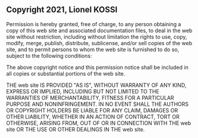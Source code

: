 ## Copyright 2021, Lionel KOSSI


Permission is hereby granted, free of charge, to any person obtaining a copy of this web site and associated documentation files, to deal in the web site without restriction, including without limitation the rights to use, copy, modify, merge, publish, distribute, sublicense, and/or sell copies of the web site, and to permit persons to whom the web site is furnished to do so, subject to the following conditions:

The above copyright notice and this permission notice shall be included in all copies or substantial portions of the web site.

THE web site IS PROVIDED "AS IS", WITHOUT WARRANTY OF ANY KIND, EXPRESS OR IMPLIED, INCLUDING BUT NOT LIMITED TO THE WARRANTIES OF MERCHANTABILITY, FITNESS FOR A PARTICULAR PURPOSE AND NONINFRINGEMENT. IN NO EVENT SHALL THE AUTHORS OR COPYRIGHT HOLDERS BE LIABLE FOR ANY CLAIM, DAMAGES OR OTHER LIABILITY, WHETHER IN AN ACTION OF CONTRACT, TORT OR OTHERWISE, ARISING FROM, OUT OF OR IN CONNECTION WITH THE web site OR THE USE OR OTHER DEALINGS IN THE web site.